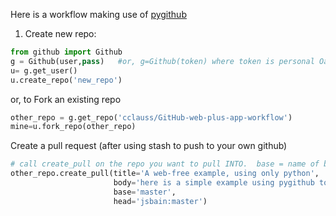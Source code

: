 Here is a workflow making use of [pygithub](https://github.com/PyGitHub/PyGithub.git)

1) Create new repo:

```python
from github import Github
g = Github(user,pass)   #or, g=Github(token) where token is personal Oauth token
u= g.get_user()
u.create_repo('new_repo')
```

or, to Fork an existing repo

```python
other_repo = g.get_repo('cclauss/GitHub-web-plus-app-workflow')
mine=u.fork_repo(other_repo)
```

Create a pull request (after using stash to push to your own github)
```python
# call create_pull on the repo you want to pull INTO.  base = name of branch in that repo.  head = name of YOUR repo, as user:branch
other_repo.create_pull(title='A web-free example, using only python',
                       body='here is a simple example using pygithub to fork a repo, then create a pull request',
                       base='master',
                       head='jsbain:master')
```

